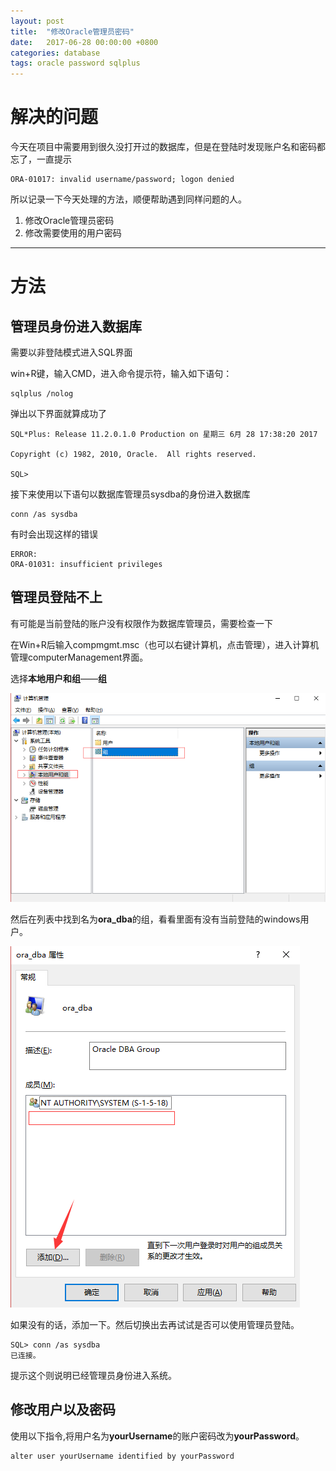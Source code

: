 ```yaml
---
layout: post
title:  "修改Oracle管理员密码"
date:   2017-06-28 00:00:00 +0800
categories: database 
tags: oracle password sqlplus
---
```


# 解决的问题
今天在项目中需要用到很久没打开过的数据库，但是在登陆时发现账户名和密码都忘了，一直提示
```
ORA-01017: invalid username/password; logon denied
```
所以记录一下今天处理的方法，顺便帮助遇到同样问题的人。

1. 修改Oracle管理员密码
2. 修改需要使用的用户密码

***
# 方法

## 管理员身份进入数据库

需要以非登陆模式进入SQL界面

win+R键，输入CMD，进入命令提示符，输入如下语句：

```
sqlplus /nolog
```
弹出以下界面就算成功了

```
SQL*Plus: Release 11.2.0.1.0 Production on 星期三 6月 28 17:38:20 2017

Copyright (c) 1982, 2010, Oracle.  All rights reserved.

SQL>
```

接下来使用以下语句以数据库管理员sysdba的身份进入数据库

```
conn /as sysdba
```

有时会出现这样的错误
```
ERROR:
ORA-01031: insufficient privileges
```

## 管理员登陆不上
有可能是当前登陆的账户没有权限作为数据库管理员，需要检查一下

在Win+R后输入compmgmt.msc（也可以右键计算机，点击管理），进入计算机管理computerManagement界面。

选择**本地用户和组**——**组**

![计算机管理][计算机管理]

然后在列表中找到名为**ora_dba**的组，看看里面有没有当前登陆的windows用户。

![用户组][用户组]

如果没有的话，添加一下。然后切换出去再试试是否可以使用管理员登陆。

```
SQL> conn /as sysdba
已连接。
```
提示这个则说明已经管理员身份进入系统。

## 修改用户以及密码

使用以下指令,将用户名为**yourUsername**的账户密码改为**yourPassword**。
```
alter user yourUsername identified by yourPassword
```









[计算机管理]: /assets/pic/2017-06-28/compmgmt.png
[用户组]: /assets/pic/2017-06-28/sysdbanull.png